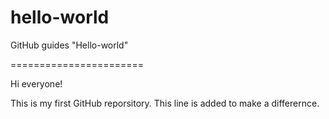 # hello-world
GitHub guides "Hello-world"


=======================

Hi everyone!

This is my first GitHub reporsitory. 
This line is added to make a differernce.

